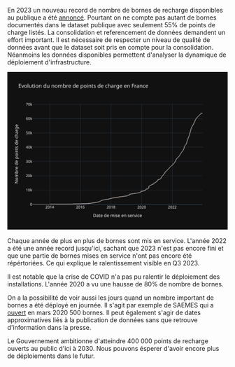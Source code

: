 En 2023 un nouveau record de nombre de bornes de recharge disponibles au publique a été [annoncé](https://www.gouvernement.fr/actualite/100-000-bornes-de-recharge-electrique-ouvertes-au-public). Pourtant on ne compte pas autant de bornes documentés dans le dataset publique avec seulement 55% de points de charge listés. La consolidation et referencement de données demandent un effort important. Il est nécessaire de respecter un niveau de qualité de données avant que le dataset soit pris en compte pour la consolidation. Néanmoins les données disponibles permettent d'analyser la dynamique de déploiement d'infrastructure.

![gr](img/3_cumul.svg)

Chaque année de plus en plus de bornes sont mis en service. L'année 2022 a été une année record jusqu'ici, sachant que 2023 n'est pas encore fini et que une partie de bornes mises en service n'ont pas encore été répértoriées. Ce qui explique le ralentissement visible en Q3 2023.

Il est notable que la crise de COVID n'a pas pu ralentir le déploiement des installations. L'année 2020 a vu une hausse de 80% de nombre de bornes.

On a la possibilité de voir aussi les jours quand un nombre important de bornes a été déployé en journée. Il s'agit par exemple de SAEMES qui a [ouvert](https://www.auto-infos.fr/article/saemes-et-totalenergies-inaugurent-un-parking-equipe-de-plus-de-500-bornes-de-recharge.248172) en mars 2020 500 bornes. Il peut également s'agir de dates approximatives liés à la publication de données sans que retrouve d'information dans la presse.

Le Gouvernement ambitionne d'atteindre 400 000 points de recharge ouverts au public d'ici à 2030. Nous pouvons ésperer d'avoir encore plus de déploiements dans le futur. 


